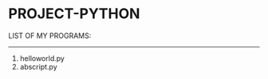 # PROJECT-PYTHON
LIST OF MY PROGRAMS:
***********************************************************************************
01. helloworld.py
02. abscript.py
